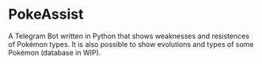 # PokeAssist
A Telegram Bot written in Python that shows weaknesses and resistences of Pokémon types. It is also possible to show evolutions and types of some Pokémon (database in WIP).
